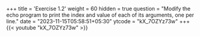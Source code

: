 +++
title = 'Exercise 1.2'
weight = 60
hidden = true
question = "Modify the echo program to print the index and value of each of its arguments, one per line."
date = "2023-11-15T05:58:51+05:30"
ytcode = "kX_7OZYz73w"
+++
{{< youtube "kX_7OZYz73w" >}}